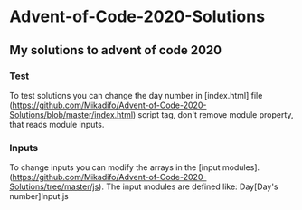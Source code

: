 # Advent-of-Code-2020-Solutions
## My solutions to advent of code 2020

### Test

To test solutions you can change the day number in [index.html] file (https://github.com/Mikadifo/Advent-of-Code-2020-Solutions/blob/master/index.html) script tag,
don't remove module property, that reads module inputs.

### Inputs

To change inputs you can modify the arrays in the [input modules]. (https://github.com/Mikadifo/Advent-of-Code-2020-Solutions/tree/master/js).
The input modules are defined like: Day[Day's number]Input.js
